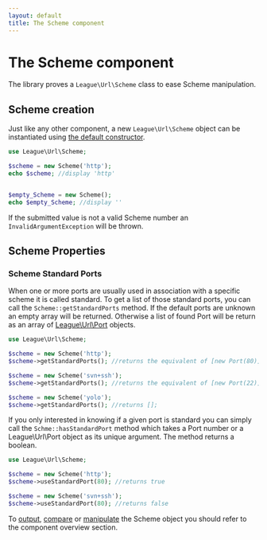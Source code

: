 ```yaml
---
layout: default
title: The Scheme component
---
```


# The Scheme component

The library proves a `League\Url\Scheme` class to ease Scheme manipulation.

## Scheme creation

Just like any other component, a new `League\Url\Scheme` object can be instantiated using [the default constructor](/dev-master/components/overview/#component-instantation).

~~~php
use League\Url\Scheme;

$scheme = new Scheme('http');
echo $scheme; //display 'http'


$empty_Scheme = new Scheme();
echo $empty_Scheme; //display ''
~~~

<p class="message-warning">If the submitted value is not a valid Scheme number an <code>InvalidArgumentException</code> will be thrown.</p>

## Scheme Properties

### Scheme Standard Ports

When one or more ports are usually used in association with a specific scheme it is called standard. To get a list of those standard ports, you can call the `Scheme::getStandardPorts` method. If the default ports are unknown an empty array will be returned. Otherwise a list of found Port will be return as an array of [League\Url\Port](/dev-master/components/port/) objects.

~~~php
use League\Url\Scheme;

$scheme = new Scheme('http');
$scheme->getStandardPorts(); //returns the equivalent of [new Port(80)];

$scheme = new Scheme('svn+ssh');
$scheme->getStandardPorts(); //returns the equivalent of [new Port(22)];

$scheme = new Scheme('yolo');
$scheme->getStandardPorts(); //returns [];
~~~

If you only interested in knowing if a given port is standard you can simply call the `Schme::hasStandardPort` method which takes a Port number or a League\Url\Port object as its unique argument. The method returns a boolean.

~~~php
use League\Url\Scheme;

$scheme = new Scheme('http');
$scheme->useStandardPort(80); //returns true

$scheme = new Scheme('svn+ssh');
$scheme->useStandardPort(80); //returns false
~~~

To [output](/dev-master/components/overview/#components-string-representations), [compare](/dev-master/components/overview/#components-comparison) or [manipulate](/dev-master/components/overview/#components-modification) the Scheme object you should refer to the component overview section.